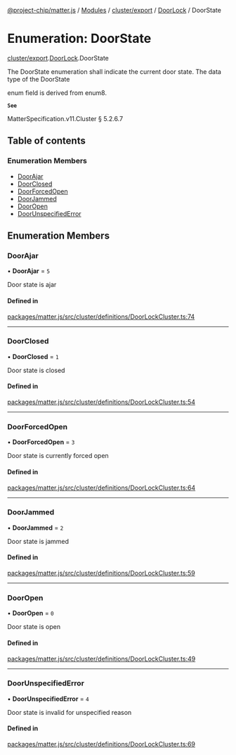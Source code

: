 [@project-chip/matter.js](../README.md) / [Modules](../modules.md) / [cluster/export](../modules/cluster_export.md) / [DoorLock](../modules/cluster_export.DoorLock.md) / DoorState

# Enumeration: DoorState

[cluster/export](../modules/cluster_export.md).[DoorLock](../modules/cluster_export.DoorLock.md).DoorState

The DoorState enumeration shall indicate the current door state. The data type of the DoorState

enum field is derived from enum8.

**`See`**

MatterSpecification.v11.Cluster § 5.2.6.7

## Table of contents

### Enumeration Members

- [DoorAjar](cluster_export.DoorLock.DoorState.md#doorajar)
- [DoorClosed](cluster_export.DoorLock.DoorState.md#doorclosed)
- [DoorForcedOpen](cluster_export.DoorLock.DoorState.md#doorforcedopen)
- [DoorJammed](cluster_export.DoorLock.DoorState.md#doorjammed)
- [DoorOpen](cluster_export.DoorLock.DoorState.md#dooropen)
- [DoorUnspecifiedError](cluster_export.DoorLock.DoorState.md#doorunspecifiederror)

## Enumeration Members

### DoorAjar

• **DoorAjar** = ``5``

Door state is ajar

#### Defined in

[packages/matter.js/src/cluster/definitions/DoorLockCluster.ts:74](https://github.com/project-chip/matter.js/blob/5f71eedebdb9fa54338bde320c311bb359b7455d/packages/matter.js/src/cluster/definitions/DoorLockCluster.ts#L74)

___

### DoorClosed

• **DoorClosed** = ``1``

Door state is closed

#### Defined in

[packages/matter.js/src/cluster/definitions/DoorLockCluster.ts:54](https://github.com/project-chip/matter.js/blob/5f71eedebdb9fa54338bde320c311bb359b7455d/packages/matter.js/src/cluster/definitions/DoorLockCluster.ts#L54)

___

### DoorForcedOpen

• **DoorForcedOpen** = ``3``

Door state is currently forced open

#### Defined in

[packages/matter.js/src/cluster/definitions/DoorLockCluster.ts:64](https://github.com/project-chip/matter.js/blob/5f71eedebdb9fa54338bde320c311bb359b7455d/packages/matter.js/src/cluster/definitions/DoorLockCluster.ts#L64)

___

### DoorJammed

• **DoorJammed** = ``2``

Door state is jammed

#### Defined in

[packages/matter.js/src/cluster/definitions/DoorLockCluster.ts:59](https://github.com/project-chip/matter.js/blob/5f71eedebdb9fa54338bde320c311bb359b7455d/packages/matter.js/src/cluster/definitions/DoorLockCluster.ts#L59)

___

### DoorOpen

• **DoorOpen** = ``0``

Door state is open

#### Defined in

[packages/matter.js/src/cluster/definitions/DoorLockCluster.ts:49](https://github.com/project-chip/matter.js/blob/5f71eedebdb9fa54338bde320c311bb359b7455d/packages/matter.js/src/cluster/definitions/DoorLockCluster.ts#L49)

___

### DoorUnspecifiedError

• **DoorUnspecifiedError** = ``4``

Door state is invalid for unspecified reason

#### Defined in

[packages/matter.js/src/cluster/definitions/DoorLockCluster.ts:69](https://github.com/project-chip/matter.js/blob/5f71eedebdb9fa54338bde320c311bb359b7455d/packages/matter.js/src/cluster/definitions/DoorLockCluster.ts#L69)
